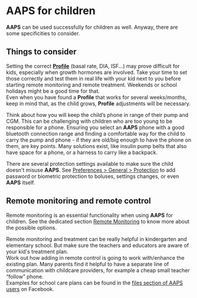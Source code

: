 # AAPS for children

**AAPS** can be used successfully for children as well. Anyway, there are some specificities to consider.

## Things to consider

Setting the correct [**Profile**](../SettingUpAaps/YourAapsProfile.md) (basal rate, DIA, ISF...) may prove difficult for kids, especially when growth hormones are involved. Take your time to set those correctly and test them in real life with your kid next to you before starting remote monitoring and remote treatment. Weekends or school holidays might be a good time for that.<br/>
Even when you have found a **Profile** that works for several weeks/months, keep in mind that, as the child grows, **Profile** adjustments will be necessary.

Think about how you will keep the child’s phone in range of their pump and CGM. This can be challenging with children who are too young to be responsible for a phone. Ensuring you select an **AAPS** phone with a good bluetooth connection range and finding a comfortable way for the child to carry the pump and phone - if they are old/big enough to have the phone on them, are key points. Many solutions exist, like insulin pump belts that also have space for a phone, or a harness to carry like a backpack.

There are several protection settings available to make sure the child doesn't misuse **AAPS**. See [Preferences > General > Protection](#Preferences-protection) to add password or biometric protection to boluses, settings changes, or even **AAPS** itself.

## Remote monitoring and remote control

Remote monitoring is an essential functionality when using **AAPS** for children. See the dedicated section [Remote Monitoring](../RemoteFeatures/RemoteMonitoring.md) to know more about the possible options.

Remote monitoring and treatment can be really helpful in kindergarten and elementary school. But make sure the teachers and educators are aware of your kid's treatment plan.<br/>
Work out how adding in remote control is going to work with/enhance the existing plan. Many parents find it helpful to have a separate line of communication with childcare providers, for example a cheap small teacher “follow” phone.<br/>
Examples for school care plans can be found in the [files section of AAPS users](https://www.facebook.com/groups/AndroidAPSUsers/files/) on Facebook. 